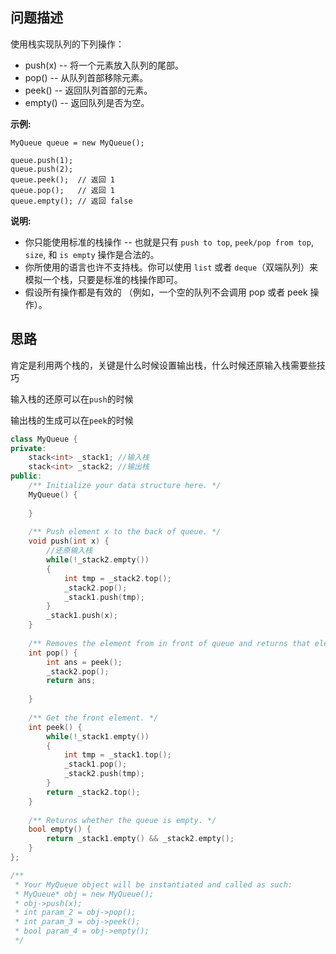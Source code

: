 ## 问题描述

使用栈实现队列的下列操作：

- push(x) -- 将一个元素放入队列的尾部。
- pop() -- 从队列首部移除元素。
- peek() -- 返回队列首部的元素。
- empty() -- 返回队列是否为空。

**示例:**

```
MyQueue queue = new MyQueue();

queue.push(1);
queue.push(2);  
queue.peek();  // 返回 1
queue.pop();   // 返回 1
queue.empty(); // 返回 false
```

**说明:**

- 你只能使用标准的栈操作 -- 也就是只有 `push to top`, `peek/pop from top`, `size`, 和 `is empty` 操作是合法的。
- 你所使用的语言也许不支持栈。你可以使用 `list` 或者 `deque`（双端队列）来模拟一个栈，只要是标准的栈操作即可。
- 假设所有操作都是有效的 （例如，一个空的队列不会调用 pop 或者 peek 操作）。

## 思路

肯定是利用两个栈的，关键是什么时候设置输出栈，什么时候还原输入栈需要些技巧

输入栈的还原可以在`push`的时候

输出栈的生成可以在`peek`的时候

```cpp
class MyQueue {
private:
    stack<int> _stack1; //输入栈
    stack<int> _stack2; //输出栈
public:
    /** Initialize your data structure here. */
    MyQueue() {
        
    }
    
    /** Push element x to the back of queue. */
    void push(int x) {
        //还原输入栈
        while(!_stack2.empty())
        {
            int tmp = _stack2.top();
            _stack2.pop();
            _stack1.push(tmp);
        }
        _stack1.push(x);
    }
    
    /** Removes the element from in front of queue and returns that element. */
    int pop() {
        int ans = peek();
        _stack2.pop();
        return ans;
        
    }
    
    /** Get the front element. */
    int peek() {
        while(!_stack1.empty())
        {
            int tmp = _stack1.top();
            _stack1.pop();
            _stack2.push(tmp);
        }
        return _stack2.top();
    }
    
    /** Returns whether the queue is empty. */
    bool empty() {
        return _stack1.empty() && _stack2.empty();
    }
};

/**
 * Your MyQueue object will be instantiated and called as such:
 * MyQueue* obj = new MyQueue();
 * obj->push(x);
 * int param_2 = obj->pop();
 * int param_3 = obj->peek();
 * bool param_4 = obj->empty();
 */
```

